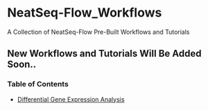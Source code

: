 # NeatSeq-Flow_Workflows
A Collection of NeatSeq-Flow Pre-Built Workflows and Tutorials
## New Workflows and Tutorials Will Be Added Soon..

### Table of Contents    
- [Differential Gene Expression Analysis](https://github.com/bioinfo-core-BGU/NeatSeq-Flow_Workflows/blob/master/DeSeq_Workflow/Tutorial.md)
